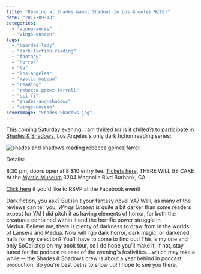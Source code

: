 ```yaml
---
title: "Reading at Shades &amp; Shadows in Los Angeles 9/16!"
date: "2017-09-13"
categories:
  - "appearances"
  - "wings-unseen"
tags:
  - "bearded-lady"
  - "dark-fiction-reading"
  - "fantasy"
  - "horror"
  - "la"
  - "los-angeles"
  - "mystic-museum"
  - "reading"
  - "rebecca-gomez-farrell"
  - "sci-fi"
  - "shades-and-shadows"
  - "wings-unseen"
coverImage: "Shades-Shadows.jpg"
---
```


This coming Saturday evening, I am thrilled (or is it chilled?) to participate in [Shades & Shadows,](http://www.shadesandshadows.org/) Los Angeles's only dark fiction reading series:

![shades and shadows reading rebecca gomez farrell](https://d2ypg8o05lff0b.cloudfront.net/wp-content/uploads/sites/3/2017/09/Shades-Shadows.jpg)

Details:

8:30 pm, doors open at 8 $10 entry fee. [Tickets here](http://www.brownpapertickets.com/event/3085156). THERE WILL BE CAKE At the [Mystic Museum](https://www.facebook.com/themysticmuseum/timeline?ref=page_internal) 3204 Magnolia Blvd Burbank, CA

[Click here](https://www.facebook.com/events/660401350833151/) if you'd like to RSVP at the Facebook event!

Dark fiction, you ask? But isn't your fantasy novel YA? Well, as many of the reviews can tell you, _Wings Unseen_ is quite a bit darker than some readers expect for YA! I did pitch it as having elements of horror, for both the creatures contained within it and the horrific power struggle in Medua. Believe me, there is plenty of darkness to draw from in the worlds of Lansera and Medua. Now will I go dark horror, dark magic, or darkened halls for my selection? You'll have to come to find out! This is my one and only SoCal stop on my book tour, so I do hope you'll make it. If not, stay tuned for the podcast release of the evening's festivities....which may take a while -- the Shades & Shadows crew is about a year behind in podcast production. So you're best bet is to show up! I hope to see you there.
